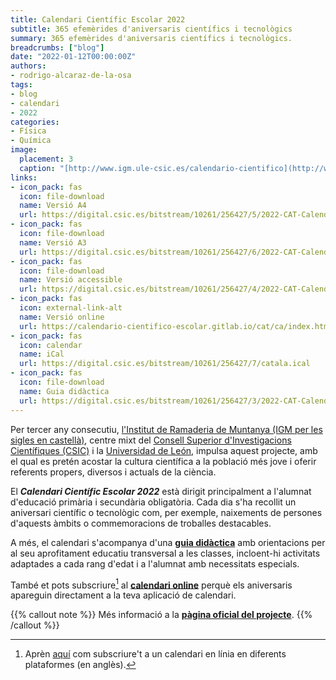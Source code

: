 ```yaml
---
title: Calendari Científic Escolar 2022
subtitle: 365 efemèrides d'aniversaris científics i tecnològics
summary: 365 efemèrides d'aniversaris científics i tecnològics.
breadcrumbs: ["blog"]
date: "2022-01-12T00:00:00Z"
authors:
- rodrigo-alcaraz-de-la-osa
tags:
- blog
- calendari
- 2022
categories:
- Física
- Química
image:
  placement: 3  
  caption: "[http://www.igm.ule-csic.es/calendario-cientifico](http://www.igm.ule-csic.es/calendario-cientifico)"
links:
- icon_pack: fas
  icon: file-download
  name: Versió A4
  url: https://digital.csic.es/bitstream/10261/256427/5/2022-CAT-Calendari-cientific-escolar-impresion-A4%20.pdf
- icon_pack: fas
  icon: file-download
  name: Versió A3
  url: https://digital.csic.es/bitstream/10261/256427/6/2022-CAT-Calendari-cientific-escolar-impresion-A3-folleto.pdf
- icon_pack: fas
  icon: file-download
  name: Versió accessible
  url: https://digital.csic.es/bitstream/10261/256427/4/2022-CAT-Calendari-cientific-escolar-formato-accesible.docx
- icon_pack: fas
  icon: external-link-alt
  name: Versió online
  url: https://calendario-cientifico-escolar.gitlab.io/cat/ca/index.html
- icon_pack: fas
  icon: calendar
  name: iCal
  url: https://digital.csic.es/bitstream/10261/256427/7/catala.ical  
- icon_pack: fas
  icon: file-download
  name: Guia didàctica
  url: https://digital.csic.es/bitstream/10261/256427/3/2022-CAT-Calendari-cientific-escolar-guia-didactica.pdf
---
```


Per tercer any consecutiu, [l'Institut de Ramaderia de Muntanya (IGM per les sigles en castellà)](http://www.igm.ule-csic.es), centre mixt del [Consell Superior d'Investigacions Científiques (CSIC)](https://www.csic.es/es) i la [Universidad de León](https://www.unileon.es), impulsa aquest projecte, amb el qual es pretén acostar la cultura científica a la població més jove i oferir referents propers, diversos i actuals de la ciència.

El ***Calendari Científic Escolar 2022*** està dirigit principalment a l'alumnat d'educació primària i secundària obligatòria. Cada dia s'ha recollit un aniversari científic o tecnològic com, per exemple, naixements de persones d'aquests àmbits o commemoracions de troballes destacables.

A més, el calendari s'acompanya d'una [**guia didàctica**](https://digital.csic.es/bitstream/10261/256427/3/2022-CAT-Calendari-cientific-escolar-guia-didactica.pdf) amb orientacions per al seu aprofitament educatiu transversal a les classes, incloent-hi activitats adaptades a cada rang d'edat i a l'alumnat amb necessitats especials.

També et pots subscriure[^1] al [**calendari online**](https://digital.csic.es/bitstream/10261/256427/7/catala.ical) perquè els aniversaris apareguin directament a la teva aplicació de calendari.

[^1]: Aprèn [aquí](https://schulichmeds.com/sites/default/files/Documents/Calendar%20Subscription%20Instructions.pdf) com subscriure't a un calendari en línia en diferents plataformes (en anglès).

{{% callout note %}}
Més informació a la [**pàgina oficial del projecte**](http://www.igm.ule-csic.es/calendario-cientifico).
{{% /callout %}}